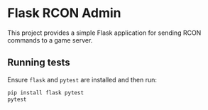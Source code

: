 # Flask RCON Admin

This project provides a simple Flask application for sending RCON commands to a game server.

## Running tests

Ensure `flask` and `pytest` are installed and then run:

```bash
pip install flask pytest
pytest
```

